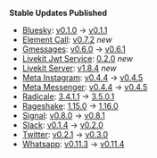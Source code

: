 **Stable Updates Published**

* [Bluesky](https://github.com/mautrix/bluesky): [v0.1.0](https://github.com/mautrix/bluesky/releases/tag/v0.1.0) -> [v0.1.1](https://github.com/mautrix/bluesky/releases/tag/v0.1.1)
* [Element Call](https://github.com/element-hq/element-call): [v0.7.2](https://github.com/element-hq/element-call/releases/tag/v0.7.2) _new_
* [Gmessages](https://github.com/mautrix/gmessages): [v0.6.0](https://github.com/mautrix/gmessages/releases/tag/v0.6.0) -> [v0.6.1](https://github.com/mautrix/gmessages/releases/tag/v0.6.1)
* [Livekit Jwt Service](https://github.com/element-hq/lk-jwt-service): [0.2.0](https://github.com/element-hq/lk-jwt-service/releases/tag/0.2.0) _new_
* [Livekit Server](https://github.com/livekit/livekit): [v1.8.4](https://github.com/livekit/livekit/releases/tag/v1.8.4) _new_
* [Meta Instagram](https://github.com/mautrix/meta): [v0.4.4](https://github.com/mautrix/meta/releases/tag/v0.4.4) -> [v0.4.5](https://github.com/mautrix/meta/releases/tag/v0.4.5)
* [Meta Messenger](https://github.com/mautrix/meta): [v0.4.4](https://github.com/mautrix/meta/releases/tag/v0.4.4) -> [v0.4.5](https://github.com/mautrix/meta/releases/tag/v0.4.5)
* [Radicale](https://github.com/tomsquest/docker-radicale): [3.4.1.1](https://github.com/tomsquest/docker-radicale/releases/tag/3.4.1.1) -> [3.5.0.1](https://github.com/tomsquest/docker-radicale/releases/tag/3.5.0.1)
* [Rageshake](https://github.com/matrix-org/rageshake): [1.15.0](https://github.com/matrix-org/rageshake/releases/tag/v1.15.0) -> [1.16.0](https://github.com/matrix-org/rageshake/releases/tag/v1.16.0)
* [Signal](https://github.com/mautrix/signal): [v0.8.0](https://github.com/mautrix/signal/releases/tag/v0.8.0) -> [v0.8.1](https://github.com/mautrix/signal/releases/tag/v0.8.1)
* [Slack](https://github.com/mautrix/slack): [v0.1.4](https://github.com/mautrix/slack/releases/tag/v0.1.4) -> [v0.2.0](https://github.com/mautrix/slack/releases/tag/v0.2.0)
* [Twitter](https://github.com/mautrix/twitter): [v0.2.1](https://github.com/mautrix/twitter/releases/tag/v0.2.1) -> [v0.3.0](https://github.com/mautrix/twitter/releases/tag/v0.3.0)
* [Whatsapp](https://github.com/mautrix/whatsapp): [v0.11.3](https://github.com/mautrix/whatsapp/releases/tag/v0.11.3) -> [v0.11.4](https://github.com/mautrix/whatsapp/releases/tag/v0.11.4)
